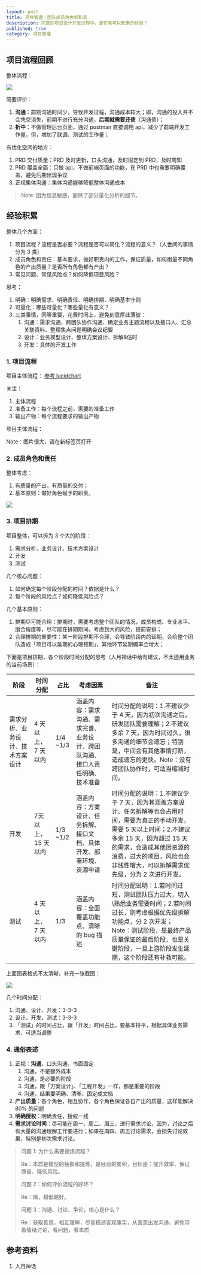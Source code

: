 ```yaml
---
layout: post
title: 项目管理：团队成员角色和职责
description: 完整的项目设计开发过程中，是否有可以积累的经验？
published: true
category: 项目管理
---
```




## 项目流程回顾

整体流程：

![](/images/project-management/guess-box-demo.png)

简要评价：

1. **沟通**：前期沟通时间少，导致开发过程，沟通成本较大；即，沟通的投入并不会凭空消失，前期不进行充分沟通，**后期就需要还债**（沟通债）；
1. **折中**：不做管理后台页面，通过 postman 直接调用 api，减少了前端开发工作量，但，增加了联调、测试的工作量；


有优化空间的地方：

1. PRD 交付质量：PRD 及时更新，口头沟通，及时固定到 PRD，及时周知
1. PRD 覆盖全面：只做 api，不做前端页面的功能，在 PRD 中也需要明确覆盖，避免后期出现争议
1. 正视集体沟通：集体沟通能够降低整体沟通成本

> Note: 因为信息敏感，删除了部分量化分析的细节。

## 经验积累

整体几个方面：

1. 项目流程？流程是否必要？流程是否可以简化？流程的意义？（人世间的事情分为 3 类）
1. 成员角色和责任：基本要求，做好职责内的工作，保证质量，如何衡量不同角色的产出质量？是否所有角色都有产出？
1. 常见问题、常见风险点？如何降低项目风险？

思考：

1. 明确：明确需求、明确责任、明确排期、明确基本守则
1. 可量化：哪些可量化？哪些量化有意义？
1. 三类事情，同等重要，花费时间上，避免刻意厚此薄彼：
	1. 沟通：需求沟通、跨团队协作沟通、确定业务主题流程以及接口人、汇总关联资料、整理焦点问题明确会议纪要
	1. 设计：业务模型设计、整体方案设计、拆解&估时
	1. 开发：具体的开发工作

### 1. 项目流程

项目主体流程： [参考 lucidchart](https://www.lucidchart.com/invitations/accept/b919fcd5-c745-45ae-8f72-dd62cdf59dba)

关注：

1. 主体流程
1. 准备工作：每个流程之前，需要的准备工作
1. 输出产物：每个流程要求的输出产物

项目主体流程：

[](/images/project-management/role-and-duty.png)

Note：图片很大，请在新标签页打开

### 2. 成员角色和责任

整体考虑：

1. 有质量的产出，有质量的交付；
1. 基本原则：做好角色赋予的职责。

![](/images/project-management/role-and-dependency.png)

### 3. 项目排期

项目整体，可以拆为 3 个大的阶段：

1. 需求分析、业务设计、技术方案设计
1. 开发
1. 测试

几个核心问题：

1. 如何确定每个阶段分配的时间？依据是什么？
1. 每个阶段的风险点？如何降低风险点？

几个基本原则：

1. 排期尽可能合理：排期时，需要考虑整个团队的情况，成员构成、专业水平、磨合程度等，尽可能在排期期间，考虑到大的风险，提前安排；
1. 合理排期的重要性：某一阶段排期不合理，会导致阶段内的延期，会给整个团队造成「项目可以延期的心理预期」，其他环节延期概率会增大；

下面是项目排期，各个阶段时间分配的思考（人月神话中给有建议，不太适用业务的当前场景）：
 
|阶段|时间分配|占比|考虑因素|备注|
|---|---|---|---|---|
|需求分析、业务设计、技术方案设计 |4 天以上，7 天以内|1/4 ~1/3|涵盖内容：需求沟通、需求完善、业务设计、跨团队沟通、接口人责任明确、技术准备|时间分配的说明：1.不建议少于 4 天，因为初次沟通之后，研发团队需要理解；2.不建议多余 7 天，因为时间过久，很多沟通的细节会遗忘；特别是，中间会有其他事情打断，造成遗忘的更快。Note：没有跨团队协作时，可适当缩减时间。|
|开发|7天以上，15 天以内|1/3 ~1/2|涵盖内容：方案设计、任务拆解、接口文档、具体开发、部署环境、资源申请|时间分配的说明：1.不建议少于 7 天，因为其涵盖方案设计、任务拆解等也会占用时间，需要为真正的手动开发，需要 5 天以上时间；2.不建议多余 15 天，因为超过 15 天的需求，会造成其他团资源的浪费，过大的项目，风险也会非线性增大，可以拆解需求优先级，分为 2 次进行开发。|
|测试|4 天以上，7 天以内|1/3|涵盖内容：全面覆盖功能点、清晰的 bug 描述|时间分配说明：1.若时间过短，测试团队压力过大，切入\熟悉业务需要时间；2.若时间过长，则考虑根据优先级拆解功能点，分 2 次开发；Note：测试阶段，是最终产品质量保证的最后阶段，也是关键阶段，一旦上游阶段发生延期，这个阶段还有补救可能。|

上面图表格式不太清晰，补充一张截图：

![](/images/project-management/time-alloc-details.png)

几个时间分配：

1. 沟通、设计、开发：3-3-3
2. 设计、开发、测试：3-3-3
3. 「测试」的时间占比，跟「开发」时间占比，要基本持平，根据具体业务需求，可适当调整

### 4. 通俗表述

1. 正视：**沟通**，口头沟通，书面固定
	1. 沟通，不是额外成本
	1. 沟通，是必要的阶段
	1. 沟通，跟「方案设计」、「工程开发」一样，都是重要的阶段
	1. 沟通，结果要明确、清晰、固定成文档
1. **产出质量**：各个角色，相互协作，各个角色保证各自产出的质量，这样能解决 80% 的问题
1. **明确授权**：明确责任，授权一线
1. **需求讨论时间**：尽可能在周一、周二、周三，进行需求讨论，因为，讨论之后有大量的沟通理解工作要进行；如果在周四、周五讨论需求，会损失讨论效果，特别是初次需求讨论。

> 问题 1: 为什么需要提炼流程？
> 
> Re：本质是模型的抽象和提炼，是经验的累积，目标是：提升效率、保证质量、降低风险。
> 
> 问题 2：如何评价流程的好坏？
> 
> Re：熵，越低越好。
> 
> 问题 3：沟通、讨论、争论，核心是什么？
> 
> Re：获取善意，相互理解，尽量描述客观事实，从善意出发沟通，避免带着情绪讨论，看问题，看本质

## 参考资料

1. 人月神话




















[NingG]:    http://ningg.github.com  "NingG"










